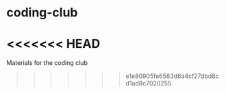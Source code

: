 # coding-club
<<<<<<< HEAD
=======
Materials for the coding club
>>>>>>> e1e80905fe6583d6a4cf27dbd8cd1ad8c7020255
